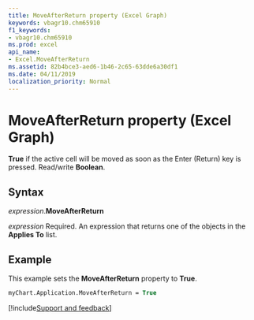 ```yaml
---
title: MoveAfterReturn property (Excel Graph)
keywords: vbagr10.chm65910
f1_keywords:
- vbagr10.chm65910
ms.prod: excel
api_name:
- Excel.MoveAfterReturn
ms.assetid: 82b4bce3-aed6-1b46-2c65-63dde6a30df1
ms.date: 04/11/2019
localization_priority: Normal
---
```



# MoveAfterReturn property (Excel Graph)

**True** if the active cell will be moved as soon as the Enter (Return) key is pressed. Read/write **Boolean**.

## Syntax

_expression_.**MoveAfterReturn**

_expression_ Required. An expression that returns one of the objects in the **Applies To** list.

## Example

This example sets the **MoveAfterReturn** property to **True**.

```vb
myChart.Application.MoveAfterReturn = True
```

[!include[Support and feedback](~/includes/feedback-boilerplate.md)]